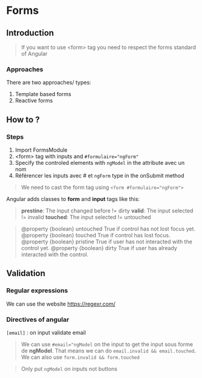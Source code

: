 # Forms
## Introduction
>If you want to use \<form> tag you need to respect the forms standard of Angular
### Approaches
There are two approaches/ types:
1. Template based forms
2. Reactive forms

## How to ?
### Steps
1. Import FormsModule
2. \<form> tag with inputs and `#formulaire="ngForm"`
3. Specify the controled elements with `ngModel` in the attribute
    avec un nom
4. Référencer les inputs avec # et `ngForm` type in the onSubmit method

> We need to cast the form tag using 
    `<form #formulaire="ngForm">`

Angular adds classes to **form** and **input** tags like this:
> **prestine**: The input changed before != dirty
> **valid**: The input selected != invalid
> **touched**: The input selected != untouched

> @property {boolean} untouched True if control has not lost focus yet.
@property {boolean} touched True if control has lost focus.
@property {boolean} pristine True if user has not interacted with the control yet.
@property {boolean} dirty True if user has already interacted with the control.

## Validation
### Regular expressions
We can use the website https://regexr.com/
### Directives of angular
`[email]` : on input validate email

> We can use `#email="ngModel` on the input to get the input sous forme de **ngModel**. That means we can do `email.invalid && email.touched`. We can also use `form.invalid && form.touched`

> Only put `ngModel` on inputs not buttons



